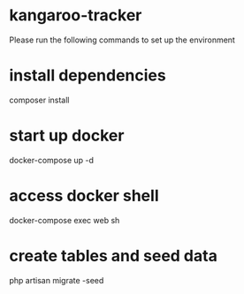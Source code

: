 # kangaroo-tracker

Please run the following commands to set up the environment

# install dependencies
composer install

# start up docker
docker-compose up -d

# access docker shell
docker-compose exec web sh

# create tables and seed data
php artisan migrate -seed